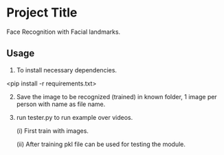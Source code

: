 # Project Title

Face Recognition with Facial landmarks.


## Usage

1. To install necessary dependencies. 

<pip install -r requirements.txt>

2. Save the image to be recognized (trained) in known folder, 1 image per person with name as file name.

3. run tester.py to run example over videos.
    
    (i) First train with images.
  
    (ii) After training pkl file can be used for testing the module. 





